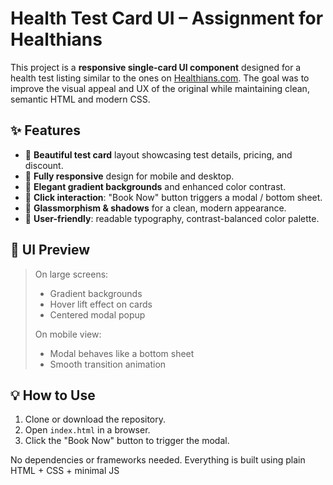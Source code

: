 # Health Test Card UI – Assignment for Healthians

This project is a **responsive single-card UI component** designed for a health test listing similar to the ones on [Healthians.com](https://www.healthians.com). The goal was to improve the visual appeal and UX of the original while maintaining clean, semantic HTML and modern CSS.

## ✨ Features

- 🧪 **Beautiful test card** layout showcasing test details, pricing, and discount.
- 📱 **Fully responsive** design for mobile and desktop.
- 🎨 **Elegant gradient backgrounds** and enhanced color contrast.
- 💬 **Click interaction**: "Book Now" button triggers a modal / bottom sheet.
- 🧩 **Glassmorphism & shadows** for a clean, modern appearance.
- 🧠 **User-friendly**: readable typography, contrast-balanced color palette.

## 📸 UI Preview

> On large screens:  
> - Gradient backgrounds  
> - Hover lift effect on cards  
> - Centered modal popup  
>  
> On mobile view:  
> - Modal behaves like a bottom sheet  
> - Smooth transition animation  

## 💡 How to Use

1. Clone or download the repository.
2. Open `index.html` in a browser.
3. Click the "Book Now" button to trigger the modal.

No dependencies or frameworks needed. Everything is built using plain HTML + CSS + minimal JS
